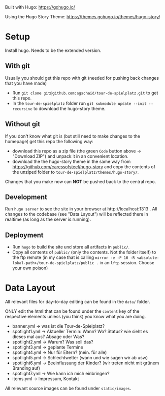 
Built with Hugo: https://gohugo.io/

Using the Hugo Story Theme: https://themes.gohugo.io/themes/hugo-story/

# Setup

Install hugo. Needs to be the extended version.

## With git

Usually you should get this repo with git (needed for pushing back changes that you have made)

* Run `git clone git@github.com:agschaid/tour-de-spielplatz.git` to get this repo.
* In the `tour-de-spielplatz` folder run `git submodule update --init --recursive` to download the hugo-story theme.

## Without git

If you don't know what git is (but still need to make changes to the homepage) get this repo the following way:

* download this repo as a zip file (the green `Code` button above -> "Download ZIP") and unpack it in an convenient location.
* download the the hugo-story theme in the same way from https://github.com/caressofsteel/hugo-story and copy the contents of the unziped folder to `tour-de-spielplatz/themes/hugo-story/`.

Changes that you make now can **NOT** be pushed back to the central repo.

## Development

Run `hugo server` to see the site in your browser at http://localhost:1313 . All changes to the codebase (see "Data Layout") will be reflected there in realtime (as long as the server is running).

## Deployment

* Run `hugo` to build the site und store all artifacts in `public/`.
* Copy all contents of `public/` (only the contents. Not the folder itself) to the ftp remote (in my case that is calling `mirror -e -P 10 -R <absolute-lokal-path>/tour-de-spielplatz/public .` in an `lftp` session. Choose your own poison)

# Data Layout

All relevant files for day-to-day editing can be found in the `data/` folder.

ONLY edit the html that can be found under the `content` key of the respective elements unless (you think) you know what you are doing.

* banner.yml -> was ist die Tour-de-Spielplatz?
* spotlight1.yml -> Aktueller Termin: Wann? Wo? Status? wie sieht es dieses mal aus? Absage oder Was?
* spotlight2.yml -> Warum? Was soll das?
* spotlight3.yml -> geplante Termine
* spotlight4.yml -> Nur für Eltern? (nein. für alle)
* spotlight5.yml -> Schlechtwetter (wann und wie sagen wir ab usw)
* spotlight6.yml -> Beeinflussung der Kinder? (wir treten nicht mit grünem Branding auf)
* spotlight7.yml -> Wie kann ich mich einbringen?
* items.yml -> Impressum, Kontakt

All relevant source images can be found under `static/images`.
